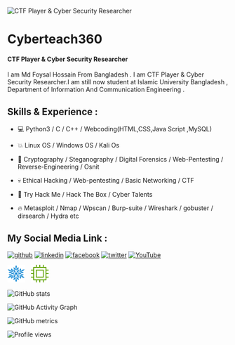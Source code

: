 
![CTF Player & Cyber Security Researcher](https://pbs.twimg.com/profile_banners/1332914905238761474/1613647190/1080x360)
# Cyberteach360
#### CTF Player & Cyber Security Researcher

I am Md Foysal Hossain From Bangladesh . I am CTF Player & Cyber Security Researcher.I am still now student at Islamic University Bangladesh , Department of Information And Communication Engineering .

## Skills & Experience : 
* :computer: Python3 / C / C++ / Webcoding(HTML,CSS,Java Script ,MySQL)
* :collision: Linux OS / Windows OS / Kali Os
 * :muscle: Cryptography / Steganography / Digital Forensics / Web-Pentesting / Reverse-Engineering / Osnit
 * :skull: Ethical Hacking / Web-pentesting / Basic Networking / CTF 
 * :eyes: Try Hack Me / Hack The Box / Cyber Talents
     
           
 * :fire:
       Metasploit /
       Nmap /
       Wpscan /
       Burp-suite /
       Wireshark /
       gobuster /
       dirsearch /
       Hydra 
       etc
       
## My Social Media Link :
[<img src='https://cdn.jsdelivr.net/npm/simple-icons@3.0.1/icons/github.svg' alt='github' height='40'>](https://github.com/cyberteach360)  [<img src='https://cdn.jsdelivr.net/npm/simple-icons@3.0.1/icons/linkedin.svg' alt='linkedin' height='40'>](https://www.linkedin.com/in/foysal-hossain-b0b0b2193/)  [<img src='https://cdn.jsdelivr.net/npm/simple-icons@3.0.1/icons/facebook.svg' alt='facebook' height='40'>](https://www.facebook.com/foysalahammad.farabi)  [<img src='https://cdn.jsdelivr.net/npm/simple-icons@3.0.1/icons/twitter.svg' alt='twitter' height='40'>](https://twitter.com/cyberteach3601)  [<img src='https://cdn.jsdelivr.net/npm/simple-icons@3.0.1/icons/youtube.svg' alt='YouTube' height='40'>](https://www.youtube.com/channel/c/CyberTeach360)  

<a href='https://archiveprogram.github.com/'><img src='https://raw.githubusercontent.com/acervenky/animated-github-badges/master/assets/acbadge.gif' width='40' height='40'></a> <a href='https://docs.github.com/en/developers'><img src='https://raw.githubusercontent.com/acervenky/animated-github-badges/master/assets/devbadge.gif' width='40' height='40'></a> 

![GitHub stats](https://github-readme-stats.vercel.app/api?username=cyberteach360&show_icons=true)  

![GitHub Activity Graph](https://activity-graph.herokuapp.com/graph?username=cyberteach360)  

![GitHub metrics](https://metrics.lecoq.io/cyberteach360)  

![Profile views](https://gpvc.arturio.dev/cyberteach360)  

